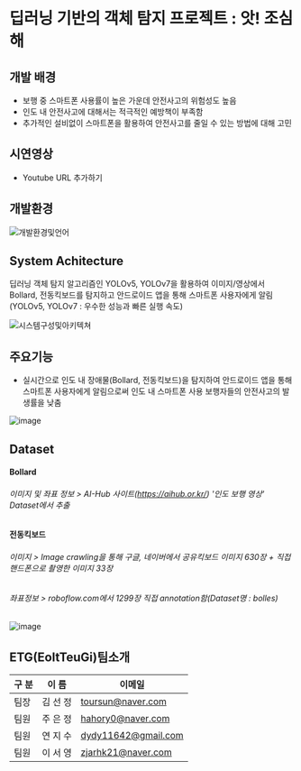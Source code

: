 # 딥러닝 기반의 객체 탐지 프로젝트 : 앗! 조심해

## **개발 배경**
- 보행 중 스마트폰 사용률이 높은 가운데 안전사고의 위험성도 높음
- 인도 내 안전사고에 대해서는 적극적인 예방책이 부족함
- 추가적인 설비없이 스마트폰을 활용하여 안전사고를 줄일 수 있는 방법에 대해 고민

## **시연영상**
- Youtube URL 추가하기

## **개발환경**
![개발환경및언어](https://user-images.githubusercontent.com/85267081/189961950-35e553bc-c90b-4c72-b856-a9a2aed1bbb5.jpg)


## **System Achitecture**
딥러닝 객체 탐지 알고리즘인 YOLOv5, YOLOv7을 활용하여 이미지/영상에서 Bollard, 전동킥보드를 탐지하고 안드로이드 앱을 통해 스마트폰 사용자에게 알림
(YOLOv5, YOLOv7 : 우수한 성능과 빠른 실행 속도)

![시스템구성및아키텍쳐](https://user-images.githubusercontent.com/85267081/188958851-d922d60f-6792-43de-9026-c0ab6b20f036.jpg)

## **주요기능**
- 실시간으로 인도 내 장애물(Bollard, 전동킥보드)을 탐지하여 안드로이드 앱을 통해 스마트폰 사용자에게 알림으로써 인도 내 스마트폰 사용 보행자들의 안전사고의 발생률을 낮춤

![image](https://user-images.githubusercontent.com/85267081/188801809-139a928d-fb92-4d35-b36c-900967f592d3.png)

## **Dataset**
#### Bollard  
###### 이미지 및 좌표 정보 > AI-Hub 사이트(https://aihub.or.kr/) '인도 보행 영상' Dataset에서 추출
#### 전동킥보드 
###### 이미지 > Image crawling을 통해 구글, 네이버에서 공유킥보드 이미지 630장 + 직접 핸드폰으로 촬영한 이미지 33장
###### 좌표정보 > roboflow.com에서 1299장 직접 annotation함(Dataset명 : bolles)
            
![image](https://user-images.githubusercontent.com/85267081/188961381-b5537d43-61c6-4208-80d9-924376e0d5e6.png)

## **ETG(EoltTeuGi)팀소개**
구 분 | 이 름 | 이메일
---|---|---
팀장 | 김 선 정 | <toursun@naver.com>
팀원 | 주 은 정 | <hahory0@naver.com>
팀원 | 연 지 수 | <dydy11642@gmail.com>
팀원 | 이 서 영 | <zjarhk21@naver.com>
